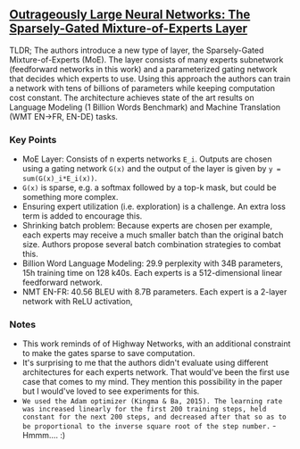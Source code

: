 ## [Outrageously Large Neural Networks: The Sparsely-Gated Mixture-of-Experts Layer](https://openreview.net/forum?id=B1ckMDqlg)

TLDR; The authors introduce a new type of layer, the Sparsely-Gated Mixture-of-Experts (MoE). The layer consists of many experts subnetwork (feedforward networks in this work) and a parameterized gating network that decides which experts to use. Using this approach the authors can train a network with tens of billions of parameters while keeping computation cost constant. The architecture achieves state of the art results on Language Modeling (1 Billion Words Benchmark) and Machine Translation (WMT EN->FR, EN-DE) tasks.

### Key Points

- MoE Layer: Consists of n experts networks `E_i`. Outputs are chosen using a gating network `G(x)` and the output of the layer is given by `y = sum(G(x)_i*E_i(x))`.
- `G(x)` is sparse, e.g. a softmax followed by a top-k mask, but could be something more complex.
- Ensuring expert utilization (i.e. exploration) is a challenge. An extra loss term is added to encourage this.
- Shrinking batch problem: Because experts are chosen per example, each experts may receive a much smaller batch than the original batch size. Authors propose several batch combination strategies to combat this.
- Billion Word Language Modeling: 29.9 perplexity with 34B parameters, 15h training time on 128 k40s. Each experts is a 512-dimensional linear feedforward network.
- NMT EN-FR: 40.56 BLEU with 8.7B parameters. Each expert is a 2-layer network with ReLU activation,

### Notes

- This work reminds of of Highway Networks, with an additional constraint to make the gates sparse to save computation.
- It's surprising to me that the authors didn't evaluate using different architectures for each experts network. That would've been the first use case that comes to my mind. They mention this possibility in the paper but I would've loved to see experiments for this.
- `We used the Adam optimizer (Kingma & Ba, 2015). The learning rate was
increased linearly for the first 200 training steps, held constant for the next 200 steps, and decreased
after that so as to be proportional to the inverse square root of the step number.` - Hmmm.... :)
